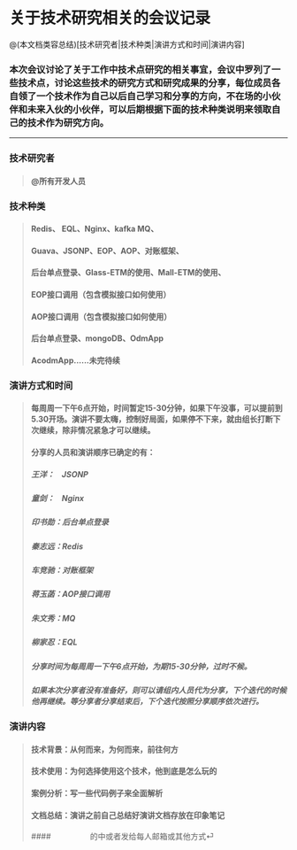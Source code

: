 # 关于技术研究相关的会议记录

@(本文档类容总结)[技术研究者|技术种类|演讲方式和时间|演讲内容]

###  本次会议讨论了关于工作中技术点研究的相关事宜，会议中罗列了一些技术点，讨论这些技术的研究方式和研究成果的分享，每位成员各自领了一个技术作为自己以后自己学习和分享的方向，不在场的小伙伴和未来入伙的小伙伴，可以后期根据下面的技术种类说明来领取自己的技术作为研究方向。

 -------------------

### 技术研究者

> #### @所有开发人员

### 技术种类

> ####  Redis、 EQL、Nginx、kafka MQ、
> ####  Guava、JSONP、EOP、AOP、对账框架、
> #### 后台单点登录、Glass-ETM的使用、Mall-ETM的使用、
> #### EOP接口调用（包含模拟接口如何使用）
> #### AOP接口调用（包含模拟接口如何使用）
> #### 后台单点登录、mongoDB、OdmApp
> #### AcodmApp......未完待续

### 演讲方式和时间
> #### 每周周一下午6点开始，时间暂定15-30分钟，如果下午没事，可以提前到5.30开场。演讲不要太嗨，控制好局面，如果停不下来，就由组长打断下次继续，除非情况紧急才可以继续。
> #### 分享的人员和演讲顺序已确定的有：
> ##### 王洋：&nbsp;&nbsp;&nbsp; JSONP
> ##### 童剑：&nbsp;&nbsp;&nbsp;&nbsp;Nginx
> ##### 印书勋：后台单点登录
> ##### 秦志远：Redis
> ##### 车竞驰：对账框架
> ##### 蒋玉菡：AOP接口调用
> ##### 朱文秀：MQ
> ##### 柳家忍：EQL
> ##### 分享时间为每周周一下午6点开始，为期15-30分钟，过时不候。
> ##### 如果本次分享者没有准备好，则可以请组内人员代为分享，下个迭代的时候他再继续。等分享者分享结束后，下个迭代按照分享顺序依次进行。

### 演讲内容
> #### 技术背景：从何而来，为何而来，前往何方
> #### 技术使用：为何选择使用这个技术，他到底是怎么玩的
> #### 案例分析：写一些代码例子来全面解析
> #### 文档总结：演讲之前自己总结好演讲文档存放在印象笔记
> ####&nbsp;&nbsp;&nbsp;&nbsp;&nbsp;&nbsp;&nbsp;&nbsp;&nbsp;&nbsp;&nbsp;&nbsp;&nbsp;&nbsp;&nbsp;&nbsp;&nbsp;&nbsp;的中或者发给每人邮箱或其他方式⏎     
